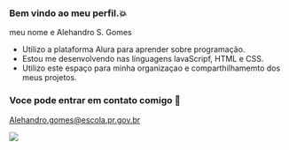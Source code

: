 ### Bem vindo ao meu perfil.💥

meu nome e Alehandro S. Gomes

- Utilizo a plataforma Alura para aprender sobre programação.
- Estou me desenvolvendo nas línguagens lavaScripf, HTML e CSS.
- Utilizo este espaço para minha organizaçao e comparthilhamemto dos meus projetos.


### Voce pode entrar em contato comigo 📧

Alehandro.gomes@escola.pr.gov.br




![](https://media.tenor.com/2zr_hNOVfOYAAAAC/modern-warfare2-ghost.gif)
